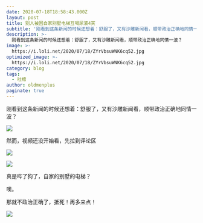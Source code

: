 ```yaml
---
date: 2020-07-18T18:58:43.000Z
layout: post
title: 别人被困自家别墅电梯互喝尿液4天
subtitle: '刚看到这条新闻的时候还想着：舒服了，又有沙雕新闻看，顺带政治正确地同情一波？'
description: >-
  刚看到这条新闻的时候还想着：舒服了，又有沙雕新闻看，顺带政治正确地同情一波？
image: >-
  https://i.loli.net/2020/07/18/ZYrVbsuWNK6cq52.jpg
optimized_image: >-
  https://i.loli.net/2020/07/18/ZYrVbsuWNK6cq52.jpg
category: blog
tags:
  - 吐槽
author: oldmenplus
paginate: true
---
```


刚看到这条新闻的时候还想着：舒服了，又有沙雕新闻看，顺带政治正确地同情一波？

![](https://i.loli.net/2020/07/18/svf8a9McJRn1Fk5.png)

然而，视频还没开始看，先拉到评论区

![](https://i.loli.net/2020/07/18/5qEA7zlkjUXeLVO.jpg)

![](https://i.loli.net/2020/07/18/O2YyNXl39fbDKGH.jpg)

真是哔了狗了，自家的别墅的电梯？

噢。

那就不政治正确了，抵死！再多来点！

![](https://i.loli.net/2020/07/18/KMyXvHW7rutkcGQ.png)